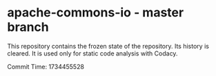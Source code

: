 # apache-commons-io - master branch

This repository contains the frozen state of the repository.
Its history is cleared. It is used only for static code
analysis with Codacy.

Commit Time: 1734455528